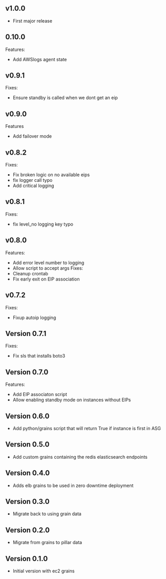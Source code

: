 ## v1.0.0

* First major release 

## 0.10.0

Features:
* Add AWSlogs agent state

## v0.9.1

Fixes:
* Ensure standby is called when we dont get an eip

## v0.9.0

Features
* Add failover mode

## v0.8.2

Fixes:
* Fix broken logic on no available eips
* fix logger call typo
* Add critical logging

## v0.8.1

Fixes:
* fix level_no logging key typo

## v0.8.0

Features:
* Add error level number to logging
* Allow script to accept args
Fixes:
* Cleanup crontab
* Fix early exit on EIP association

## v0.7.2

Fixes:
* Fixup autoip logging

## Version 0.7.1

Fixes:
* Fix sls that installs boto3

## Version 0.7.0

Features:
* Add EIP associaton script
* Allow enabling standby mode on instances without EIPs

## Version 0.6.0

* Add python/grains script that will return True if instance is first in ASG

## Version 0.5.0

* Add custom grains containing the redis elasticsearch endpoints

## Version 0.4.0

* Adds elb grains to be used in zero downtime deployment

## Version 0.3.0

* Migrate back to using grain data

## Version 0.2.0

* Migrate from grains to pillar data 

## Version 0.1.0

* Initial version with ec2 grains
